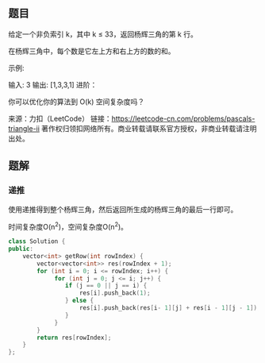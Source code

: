 ## 题目

给定一个非负索引 k，其中 k ≤ 33，返回杨辉三角的第 k 行。



在杨辉三角中，每个数是它左上方和右上方的数的和。

示例:

输入: 3
输出: [1,3,3,1]
进阶：

你可以优化你的算法到 O(k) 空间复杂度吗？

来源：力扣（LeetCode）
链接：https://leetcode-cn.com/problems/pascals-triangle-ii
著作权归领扣网络所有。商业转载请联系官方授权，非商业转载请注明出处。

## 题解

### 递推

使用递推得到整个杨辉三角，然后返回所生成的杨辉三角的最后一行即可。

时间复杂度O(n<sup>2</sup>)，空间复杂度O(n<sup>2</sup>)。

```c++
class Solution {
public:
    vector<int> getRow(int rowIndex) {
        vector<vector<int>> res(rowIndex + 1);
        for (int i = 0; i <= rowIndex; i++) {
             for (int j = 0; j <= i; j++) {
                if (j == 0 || j == i) {
                    res[i].push_back(1);
                } else {
                    res[i].push_back(res[i- 1][j] + res[i - 1][j - 1]);
                }
             }
        }
        return res[rowIndex];
    }
};
```



